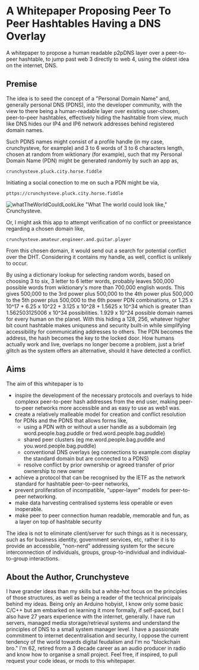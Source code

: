 # A Whitepaper Proposing Peer To Peer Hashtables Having a DNS Overlay

A whitepaper to propose a human readable p2pDNS layer over a peer-to-peer hashtable, to jump past web 3 directly to web 4, using the oldest idea 
on the internet, DNS.

## Premise
The idea is to seed the concept of a "Personal Domain Name" and, generally personal DNS (PDNS), into the developer community, with the view to 
there being a human-readable layer over existing user-chosen, peer-to-peer hashtables, effectively hiding the hashtable from view, much like DNS 
hides our IP4 and IP6 network addresses behind registered domain names.

Such PDNS names might consist of a profile handle (in my case, crunchysteve, for example) and 3 to 6 words of 3 to 6 characters length, chosen at 
random from wiktionary (for example), such that my Personal Domain Name (PDN) might be generated randomly by such an app as, 

```crunchysteve.pluck.city.horse.fiddle```

Initiating a social conection to me on such a PDN might be via,

```pttps://crunchysteve.pluck.city.horse.fiddle```

![whatTheWorldCouldLookLike](https://github.com/crunchysteve/peer-to-peer-dns-overlay/assets/46626696/c36357ad-0033-448d-8ee8-f42bd38c7129)
"What The world could look like," Crunchysteve.


Or, I might ask this app to attempt verification of no conflict or preexistance regarding a chosen domain like,

```crunchysteve.amateur.engineer.and.guitar.player```

From this chosen domain, it would send out a search for potential conflict over the DHT. Considering it contains my handle, as well,
conflict is unlikely to occur.

By using a dictionary lookup for selecting random words, based on choosing 3 to six, 3 letter to 6 letter words, probably leaves 500,000 possible
words from wiktionary's more than 700,000 english words. This gives 500,000 to the 3rd power plus 500,000 to the 4th power plus 500,000 to the 
5th power plus 500,000 to the 6th power PDN combinations, or 1.25 x 10^17 + 6.25 x 10^22 + 3.125 x 10^28 + 1.5625 x 10^34 which is greater than 
1.562503125006 x 10^34 possibilities. 1.929 x 10^24 possible domain names for every human on the planet. With this hiding a 128, 256, whatever 
higher bit count hashtable makes uniquness and security built-in while simplifying accessibility for communicating addresses to others. The PDN
becomes the address, the hash becomes the key to the locked door. How humans actually work and live, overlaps no longer become a problem, just
a brief glitch as the system offers an alternative, should it have detected a conflict.

## Aims
The aim of this whitepaper is to 
 - inspire the development of the necessary protocols and overlays to hide complexx peer-to-peer hash addresses from
the end user, making peer-to-peer networks more accessible and as easy to use as web1 was.
 - create a relatively malleable model for creation and conflict resolution for PDNs and the PDNS that allows forms like,
   - using a PDN with or without a user handle as a subdomain (eg word.people.bag.puddle or fred.word.people.bag.puddle)
   - shared peer clusters (eg me.word.people.bag.puddle and you.word.people.bag.puddle)
   - conventional DNS overlays (eg connections to example.com display the standard domain but are connected to a PDNS)
   - resolve conflict by prior ownership or agreed transfer of prior ownership to new owner
 - achieve a protocol that can be recognised by the IETF as the network standard for hashtable peer-to-peer networks,
 - prevent proliferation of incompatible, "upper-layer" models for peer-to-peer networking.
 - make data harvesting centralised systems less operable or even inoperable.
 - make peer to peer connection human readable, memorable and fun, as a layer on top of hashtable security

The idea is not to eliminate client/server for such things as it is necessary, such as for business identity, government services, etc, rather it
is to provide an accessbile, "non-nerd" addressing system for the secure interconnection of individuals, groups, group-to-individual and 
individual-to-group interactions.

## About the Author, Crunchysteve
I have grander ideas than my skills but a white-hot focus on the principles of those structures, as well as being a reader of the technical 
principals behind my ideas. Being only an Arduino hobyist, I know only some basic C/C++ but am embarked on learning it more formally, if
self-paced, but I also have 27 years experience with the internet, generally. I have run servers, managed media storage/retrieval systems and
understand the principles of DNS to a small system manager level. I have a passionate commitment to internet decentralisation and security, I
oppose the current tendency of the world towards digital feudalism and I'm no "blockchain bro." I'm 62, retired from a 3 decade career as an
audio producer in radio and know how to organise a small project. Feel free, if inspired, to pull request your code ideas, or mods to this
whitepaper.
